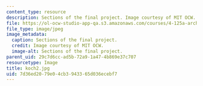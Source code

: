 ```yaml
---
content_type: resource
description: Sections of the final project. Image courtesy of MIT OCW.
file: https://ol-ocw-studio-app-qa.s3.amazonaws.com/courses/4-125a-architecture-studio-building-in-landscapes-fall-2005/7d36ed2079e04cb3943365d036ecebf7_koch2.jpg
file_type: image/jpeg
image_metadata:
  caption: Sections of the final project.
  credit: Image courtesy of MIT OCW.
  image-alt: Sections of the final project.
parent_uid: 29c7d6cc-ad5b-72a9-1a47-4b869e37c707
resourcetype: Image
title: koch2.jpg
uid: 7d36ed20-79e0-4cb3-9433-65d036ecebf7
---
```

